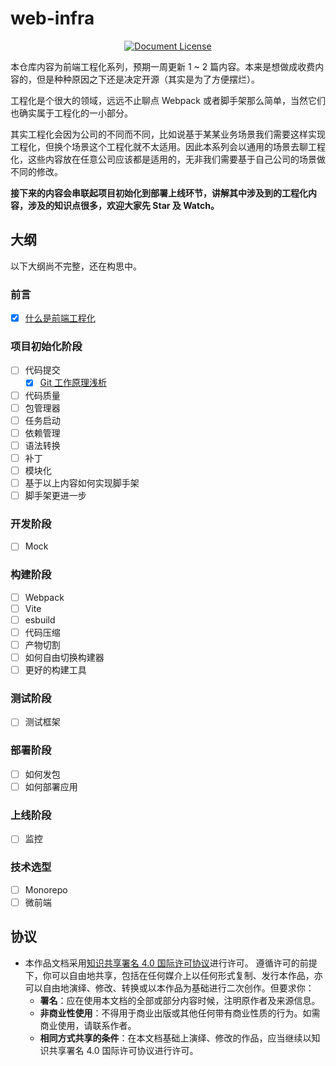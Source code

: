 # web-infra

<GitHubWrapper>

<p align="center" class="print-break">
	<GithubInfos />
    <a href="https://creativecommons.org/licenses/by/4.0/" target="_blank" style="display:inline-block"><img src="https://raw.githubusercontent.com/fenixsoft/awesome-fenix/master/.vuepress/public/images/DocLicense-CC-red.svg" alt="Document License"></a>
	<PublishInfos />
</p>
</GitHubWrapper>

本仓库内容为前端工程化系列，预期一周更新 1 ~ 2 篇内容。本来是想做成收费内容的，但是种种原因之下还是决定开源（其实是为了方便摆烂）。

工程化是个很大的领域，远远不止聊点 Webpack 或者脚手架那么简单，当然它们也确实属于工程化的一小部分。

其实工程化会因为公司的不同而不同，比如说基于某某业务场景我们需要这样实现工程化，但换个场景这个工程化就不太适用。因此本系列会以通用的场景去聊工程化，这些内容放在任意公司应该都是适用的，无非我们需要基于自己公司的场景做不同的修改。

**接下来的内容会串联起项目初始化到部署上线环节，讲解其中涉及到的工程化内容，涉及的知识点很多，欢迎大家先 Star 及 Watch。**

## 大纲

以下大纲尚不完整，还在构思中。

### 前言

- [x] [什么是前端工程化](前言/什么是前端工程化.md)

### 项目初始化阶段

- [ ] 代码提交
  - [x] [Git 工作原理浅析](项目初始化阶段/git%20工作原理浅析.md)
- [ ] 代码质量
- [ ] 包管理器
- [ ] 任务启动
- [ ] 依赖管理
- [ ] 语法转换
- [ ] 补丁
- [ ] 模块化
- [ ] 基于以上内容如何实现脚手架
- [ ] 脚手架更进一步

### 开发阶段

- [ ] Mock

### 构建阶段

- [ ] Webpack
- [ ] Vite
- [ ] esbuild
- [ ] 代码压缩
- [ ] 产物切割
- [ ] 如何自由切换构建器
- [ ] 更好的构建工具

### 测试阶段

- [ ] 测试框架

### 部署阶段

- [ ] 如何发包
- [ ] 如何部署应用

### 上线阶段

- [ ] 监控

### 技术选型

- [ ] Monorepo
- [ ] 微前端

## 协议

- 本作品文档采用[知识共享署名 4.0 国际许可协议](http://creativecommons.org/licenses/by/4.0/)进行许可。 遵循许可的前提下，你可以自由地共享，包括在任何媒介上以任何形式复制、发行本作品，亦可以自由地演绎、修改、转换或以本作品为基础进行二次创作。但要求你：
  - **署名**：应在使用本文档的全部或部分内容时候，注明原作者及来源信息。
  - **非商业性使用**：不得用于商业出版或其他任何带有商业性质的行为。如需商业使用，请联系作者。
  - **相同方式共享的条件**：在本文档基础上演绎、修改的作品，应当继续以知识共享署名 4.0 国际许可协议进行许可。
